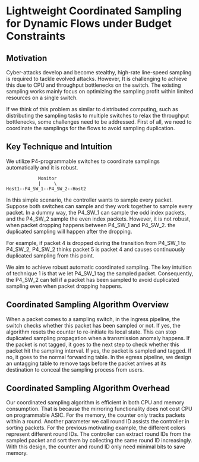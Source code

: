 # Lightweight Coordinated Sampling for Dynamic Flows under Budget Constraints

## Motivation
Cyber-attacks develop and become stealthy, high-rate line-speed sampling is required to tackle evolved attacks. However, It is challenging to achieve this due to CPU and throughput bottlenecks on the switch.
The existing sampling works mainly focus on optimizing the sampling profit within limited resources on a single switch. 

If we think of this problem as similar to distributed computing, such as distributing the sampling tasks to multiple switches to relax the throughput bottlenecks, some challenges need to be addressed. 
First of all, we need to coordinate the samplings for the flows to avoid sampling duplication. 

## Key Technique and Intuition
We utilize P4-programmable switches to coordinate samplings automatically and it is robust. 
```
            Monitor
            |     \
Host1--P4_SW_1--P4_SW_2--Host2
```
In this simple scenario, the controller wants to sample every packet. 
Suppose both switches can sample and they work together to sample every packet. 
In a dummy way, the P4_SW_1 can sample the odd index packets, and the P4_SW_2 sample the even index packets. 
However, it is not robust, when packet dropping happens between P4_SW_1 and P4_SW_2. the duplicated sampling will happen after the dropping. 

For example, if packet 4 is dropped during the transition from P4_SW_1 to P4_SW_2, P4_SW_2 thinks packet 5 is packet 4 and causes continuously duplicated sampling from this point.

We aim to achieve robust automatic coordinated sampling. 
The key intuition of technique 1 is that we let P4_SW_1 tag the sampled packet. Consequently, the P4_SW_2 can tell if a packet has been sampled to avoid duplicated sampling even when packet dropping happens. 

## Coordinated Sampling Algorithm Overview

When a packet comes to a sampling switch, in the ingress pipeline, the switch checks whether this packet has been sampled or not. If yes, the algorithm resets the counter to re-initiate its local state. This can stop duplicated sampling propagation when a transmission anomaly happens. If the packet is not tagged, it goes to the next step to check whether this packet hit the sampling interval. If yes, the packet is sampled and tagged. If no, it goes to the normal forwarding table. In the egress pipeline, we design an untagging table to remove tags before the packet arrives at its destination to conceal the sampling process from users. 

## Coordinated Sampling Algorithm Overhead
Our coordinated sampling algorithm is efficient in both CPU and memory consumption. That is because the mirroring functionality does not cost CPU on programmable ASIC. For the memory, the counter only tracks packets within a round. Another parameter we call round ID assists the controller in sorting packets. For the previous motivating example, the different colors represent different round IDs. The controller can extract round IDs from the sampled packet and sort them by collecting the same round ID increasingly. 
With this design, the counter and round ID only need minimal bits to save memory.

